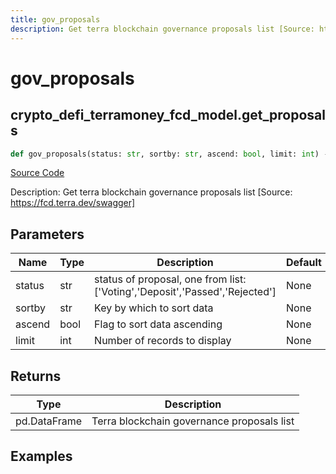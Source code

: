 ```yaml
---
title: gov_proposals
description: Get terra blockchain governance proposals list [Source: https://fcd.terra.dev/swagger]
---
```

# gov_proposals

## crypto_defi_terramoney_fcd_model.get_proposals

```python
def gov_proposals(status: str, sortby: str, ascend: bool, limit: int) -> DataFrame:
```
[Source Code](https://github.com/OpenBB-finance/OpenBBTerminal/tree/main/openbb_terminal/cryptocurrency/defi/terramoney_fcd_model.py#L195)

Description: Get terra blockchain governance proposals list [Source: https://fcd.terra.dev/swagger]

## Parameters

| Name | Type | Description | Default | Optional |
| ---- | ---- | ----------- | ------- | -------- |
| status | str | status of proposal, one from list: ['Voting','Deposit','Passed','Rejected'] | None | False |
| sortby | str | Key by which to sort data | None | False |
| ascend | bool | Flag to sort data ascending | None | False |
| limit | int | Number of records to display | None | False |

## Returns

| Type | Description |
| ---- | ----------- |
| pd.DataFrame | Terra blockchain governance proposals list |

## Examples

